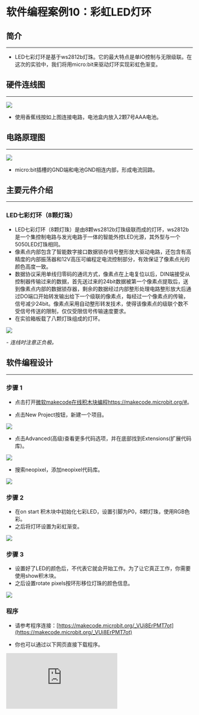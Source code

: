# 软件编程案例10：彩虹LED灯环

## 简介 ##
---
- LED七彩灯环是基于ws2812b灯珠。它的最大特点是单IO控制与无限级联。在这次的实验中，我们将用micro:bit来驱动灯环实现彩虹色渐变。
## 硬件连线图 ##
---
![](./images/zm91HVe.png)

- 使用香蕉线按如上图连接电路，电池盒内放入2颗7号AAA电池。

## 电路原理图 ##
---
![](./images/plRaylG.png)

- micro:bit插槽的GND端和电池GND相连内部，形成电流回路。

## 主要元件介绍 ##
---
### LED七彩灯环（8颗灯珠）
- LED七彩灯环（8颗灯珠）是由8颗ws2812b灯珠级联而成的灯环，ws2812b是一个集控制电路与发光电路于一体的智能外控LED光源，其外型与一个5050LED灯珠相同。
- 像素点内部包含了智能数字接口数据锁存信号整形放大驱动电路，还包含有高精度的内部振荡器和12V高压可编程定电流控制部分，有效保证了像素点光的颜色高度一致。
- 数据协议采用单线归零码的通讯方式，像素点在上电复位以后，DIN端接受从控制器传输过来的数据，首先送过来的24bit数据被第一个像素点提取后，送到像素点内部的数据锁存器，剩余的数据经过内部整形处理电路整形放大后通过DO端口开始转发输出给下一个级联的像素点，每经过一个像素点的传输，信号减少24bit。像素点采用自动整形转发技术，使得该像素点的级联个数不受信号传送的限制，仅仅受限信号传输速度要求。
- 在实验箱板载了八颗灯珠组成的灯环。

![](./images/vCBPKXo.png)

*- 连线时注意正负极。*

## 软件编程设计
---
### 步骤 1

- 点击打开[微软makecode在线积木块编程https://makecode.microbit.org/#](https://makecode.microbit.org/#)。

- 点击New Project按钮，新建一个项目。

![](./images/t34k5Zb.png)

- 点击Advanced(高级)查看更多代码选项，并在底部找到Extensions(扩展代码库)。

![](./images/Zg0fO6x.png)

- 搜索neopixel，添加neopixel代码库。

![](./images/pqB776X.png)

### 步骤 2
- 在on start 积木块中初始化七彩LED，设置引脚为P0，8颗灯珠，使用RGB色彩。
- 之后将灯环设置为彩虹渐变。

![](./images/aamdVlu.png)

### 步骤 3
- 设置好了LED的颜色后，不代表它就会开始工作。为了让它真正工作，你需要使用show积木块。
- 之后设置rotate pixels按环形移位灯珠的颜色信息。

![](./images/5juGvN5.png)

### 程序

- 请参考程序连接：[https://makecode.microbit.org/_VUi8ErPMT7ot](https://makecode.microbit.org/_VUi8ErPMT7ot)

- 你也可以通过以下网页直接下载程序。


<div
    style={{
        position: 'relative',
        paddingBottom: '60%',
        overflow: 'hidden',
    }}
>
    <iframe
        src="https://makecode.microbit.org/_VUi8ErPMT7ot"
        frameborder="0"
        sandbox="allow-popups allow-forms allow-scripts allow-same-origin"
        style={{
            position: 'absolute',
            width: '100%',
            height: '100%',
        }}
    />
</div>

## 结论
---
- 我们可以看到LED彩虹灯环实现了运动的彩虹渐变效果。
- ![](./images/23vhDKK.gif)

## 思考
---
- 想象灯环是一只大眼睛，让灯环显示眨眼睛的效果，那么我们该如何设计电路与编程？

## 常见问题
---


## 相关阅读
---
